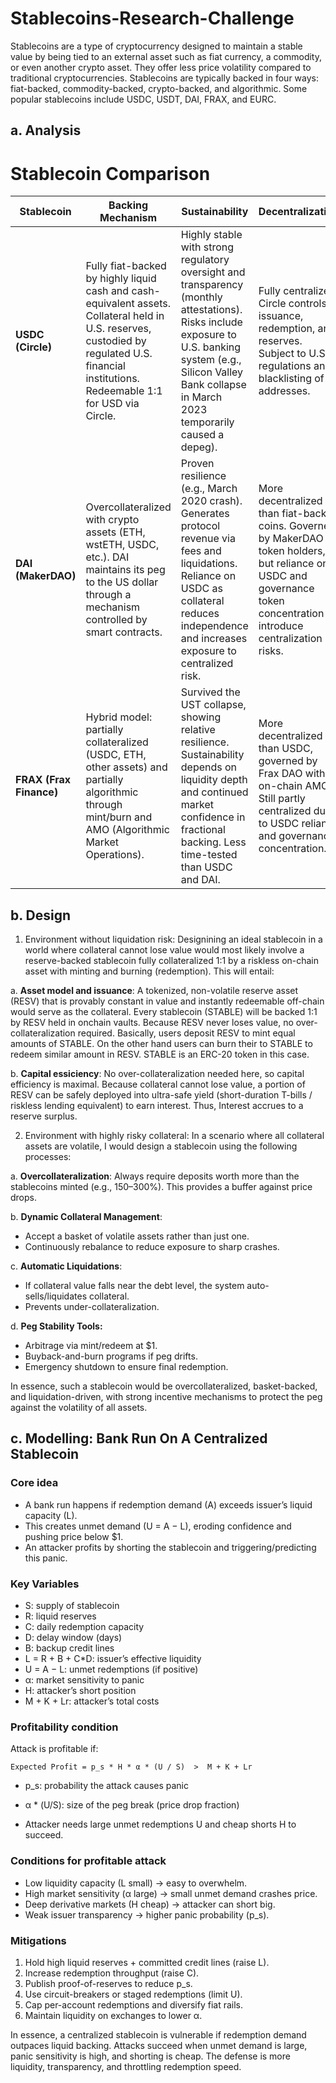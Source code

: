 # Stablecoins-Research-Challenge

Stablecoins are a type of cryptocurrency designed to maintain a stable value by being tied to an external asset such as fiat currency, a commodity, or even another crypto asset. They offer less price volatility compared to traditional cryptocurrencies. Stablecoins are typically backed in four ways: fiat-backed, commodity-backed, crypto-backed, and algorithmic. Some popular stablecoins include USDC, USDT, DAI, FRAX, and EURC.

## a. Analysis

# Stablecoin Comparison

| Stablecoin | **Backing Mechanism** | **Sustainability** | **Decentralization** |
|------------|------------------------|--------------------|-----------------------|
| **USDC (Circle)** | Fully fiat-backed by highly liquid cash and cash-equivalent assets. Collateral held in U.S. reserves, custodied by regulated U.S. financial institutions. Redeemable 1:1 for USD via Circle. | Highly stable with strong regulatory oversight and transparency (monthly attestations). Risks include exposure to U.S. banking system (e.g., Silicon Valley Bank collapse in March 2023 temporarily caused a depeg). | Fully centralized. Circle controls issuance, redemption, and reserves. Subject to U.S. regulations and blacklisting of addresses. |
| **DAI (MakerDAO)** | Overcollateralized with crypto assets (ETH, wstETH, USDC, etc.). DAI maintains its peg to the US dollar through a mechanism controlled by smart contracts. | Proven resilience (e.g., March 2020 crash). Generates protocol revenue via fees and liquidations. Reliance on USDC as collateral reduces independence and increases exposure to centralized risk. | More decentralized than fiat-backed coins. Governed by MakerDAO token holders, but reliance on USDC and governance token concentration introduce centralization risks. |
| **FRAX (Frax Finance)** | Hybrid model: partially collateralized (USDC, ETH, other assets) and partially algorithmic through mint/burn and AMO (Algorithmic Market Operations). | Survived the UST collapse, showing relative resilience. Sustainability depends on liquidity depth and continued market confidence in fractional backing. Less time-tested than USDC and DAI. | More decentralized than USDC, governed by Frax DAO with on-chain AMOs. Still partly centralized due to USDC reliance and governance concentration. |

## b. Design

1. Environment without liquidation risk: Designining an ideal stablecoin in a world where collateral cannot lose value would most likely involve a reserve-backed stablecoin fully collateralized 1:1 by a riskless on-chain asset with minting and burning (redemption). This will entail:

a. **Asset model and issuance**:
A tokenized, non-volatile reserve asset (RESV) that is provably constant in value and instantly redeemable off-chain would serve as the collateral. Every stablecoin (STABLE) will be backed 1:1 by RESV held in onchain     vaults. Because RESV never loses value, no over-collateralization required. Basically, users deposit RESV to mint equal amounts of STABLE. On the other hand users can burn their to STABLE to redeem similar amount in RESV. STABLE is an ERC-20 token in this case.

b. **Capital essiciency**:
No over-collateralization needed here, so capital efficiency is maximal. Because collateral cannot lose value, a portion of RESV can be safely deployed into ultra-safe yield (short-duration T-bills / riskless lending equivalent) to earn interest. Thus, Interest accrues to a reserve surplus.


2. Environment with highly risky collateral: In a scenario where all collateral assets are volatile, I would design a stablecoin using the following processes:

a. **Overcollateralization**: Always require deposits worth more than the stablecoins minted (e.g., 150–300%). This provides a buffer against price drops.

b. **Dynamic Collateral Management**:
- Accept a basket of volatile assets rather than just one.
- Continuously rebalance to reduce exposure to sharp crashes.

c.  **Automatic Liquidations**:
- If collateral value falls near the debt level, the system auto-sells/liquidates collateral.
- Prevents under-collateralization.
  
d.  **Peg Stability Tools:**
- Arbitrage via mint/redeem at $1.
- Buyback-and-burn programs if peg drifts.
- Emergency shutdown to ensure final redemption.

In essence, such a stablecoin would be overcollateralized, basket-backed, and liquidation-driven, with strong incentive mechanisms to protect the peg against the volatility of all assets.


## c. Modelling: Bank Run On A Centralized Stablecoin
### Core idea

- A bank run happens if redemption demand (A) exceeds issuer’s liquid capacity (L).
- This creates unmet demand (U = A − L), eroding confidence and pushing price below $1.
- An attacker profits by shorting the stablecoin and triggering/predicting this panic.


### Key Variables

- S: supply of stablecoin
- R: liquid reserves
- C: daily redemption capacity
- D: delay window (days)
- B: backup credit lines
- L = R + B + C*D: issuer’s effective liquidity
- U = A − L: unmet redemptions (if positive)
- α: market sensitivity to panic
- H: attacker’s short position
- M + K + Lr: attacker’s total costs

### Profitability condition

Attack is profitable if:
```
Expected Profit = p_s * H * α * (U / S)  >  M + K + Lr
```

- p_s: probability the attack causes panic

- α * (U/S): size of the peg break (price drop fraction)

- Attacker needs large unmet redemptions U and cheap shorts H to succeed.

### Conditions for profitable attack
- Low liquidity capacity (L small) → easy to overwhelm.
- High market sensitivity (α large) → small unmet demand crashes price.
- Deep derivative markets (H cheap) → attacker can short big.
- Weak issuer transparency → higher panic probability (p_s).

### Mitigations
1. Hold high liquid reserves + committed credit lines (raise L).
2. Increase redemption throughput (raise C).
3. Publish proof-of-reserves to reduce p_s.
4. Use circuit-breakers or staged redemptions (limit U).
5. Cap per-account redemptions and diversify fiat rails.
6. Maintain liquidity on exchanges to lower α.


In essence, a centralized stablecoin is vulnerable if redemption demand outpaces liquid backing. Attacks succeed when unmet demand is large, panic sensitivity is high, and shorting is cheap. The defense is more liquidity, transparency, and throttling redemption speed.
